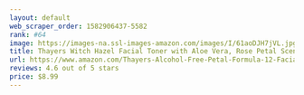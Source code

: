 ```yaml
---
layout: default 
﻿web_scraper_order: 1582906437-5582
rank: #64
image: https://images-na.ssl-images-amazon.com/images/I/61aoDJH7jVL.jpg
title: Thayers Witch Hazel Facial Toner with Aloe Vera, Rose Petal Scented, 12 oz
url: https://www.amazon.com/Thayers-Alcohol-Free-Petal-Formula-12-Facial/dp/B007HD570Q/ref=zg_mw_beauty_64?_encoding=UTF8&psc=1&refRID=YYBFCP7S84ZRSDXVY198
reviews: 4.6 out of 5 stars
price: $8.99 
---
```


